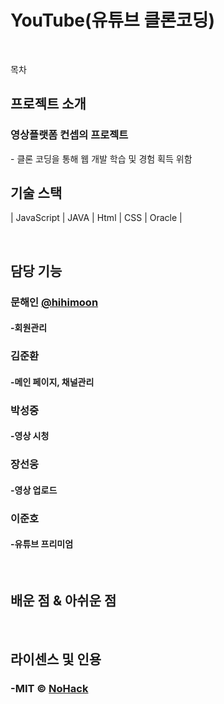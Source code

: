 # YouTube(유튜브 클론코딩)
<br>

목차

## 프로젝트 소개

### 영상플랫폼 컨셉의 프로젝트

<p align="justify"> 
  - 클론 코딩을 통해 웹 개발 학습 및 경험 획득 위함

<br>

## 기술 스택


| JavaScript | JAVA       |  Html    |  CSS   |  Oracle   |

<br>

## 담당 기능



### 문해인 [@hihimoon](https://github.com/hihimoon)
#### -회원관리

### 김준환
#### -메인 페이지, 채널관리

### 박성중
#### -영상 시청

### 장선웅
#### -영상 업로드

### 이준호
#### -유튜브 프리미엄
<br>

## 배운 점 & 아쉬운 점

<p align="justify">

</p>

<br>

## 라이센스 및 인용

### -MIT &copy; [NoHack](mailto:lbjp114@gmail.com)<br>

<!-- Stack Icon Refernces -->

[js]: /images/stack/javascript.svg
[css]: /images/stack/css.svg
[html]: /images/stack/html.svg
[java]: /images/stack/java.png 
[oracle]: /images/stack/oracle.png
[spring]: /images/stack/spring-96.svg
